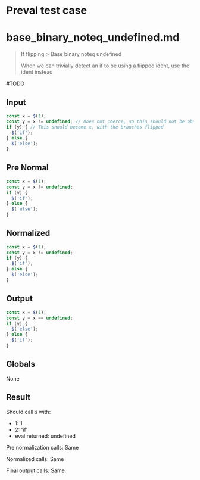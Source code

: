 # Preval test case

# base_binary_noteq_undefined.md

> If flipping > Base binary noteq undefined
>
> When we can trivially detect an if to be using a flipped ident, use the ident instead

#TODO

## Input

`````js filename=intro
const x = $(1);
const y = x != undefined; // Does not coerce, so this should not be observable
if (y) { // This should become x, with the branches flipped
  $('if');
} else {
  $('else');
}
`````

## Pre Normal

`````js filename=intro
const x = $(1);
const y = x != undefined;
if (y) {
  $('if');
} else {
  $('else');
}
`````

## Normalized

`````js filename=intro
const x = $(1);
const y = x != undefined;
if (y) {
  $('if');
} else {
  $('else');
}
`````

## Output

`````js filename=intro
const x = $(1);
const y = x == undefined;
if (y) {
  $('else');
} else {
  $('if');
}
`````

## Globals

None

## Result

Should call `$` with:
 - 1: 1
 - 2: 'if'
 - eval returned: undefined

Pre normalization calls: Same

Normalized calls: Same

Final output calls: Same

